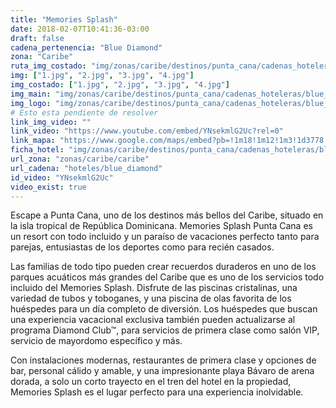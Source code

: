```yaml
---
title: "Memories Splash"
date: 2018-02-07T10:41:36-03:00
draft: false
cadena_pertenencia: "Blue Diamond"
zona: "Caribe"
ruta_img_costado: "img/zonas/caribe/destinos/punta_cana/cadenas_hoteleras/blue_diamond/memories/memories_splash/imagenes_hotel/"
img: ["1.jpg", "2.jpg", "3.jpg", "4.jpg"]
img_costado: ["1.jpg", "2.jpg", "3.jpg", "4.jpg"]
img_main: "img/zonas/caribe/destinos/punta_cana/cadenas_hoteleras/blue_diamond/memories/memories_splash/ficha_hotel.jpg"
img_logo: "img/zonas/caribe/destinos/punta_cana/cadenas_hoteleras/blue_diamond/memories/memories_splash/logo/logo_hotel.jpg"
# Esto esta pendiente de resolver
link_img_video: ""
link_video: "https://www.youtube.com/embed/YNsekmlG2Uc?rel=0"
link_mapa: "https://www.google.com/maps/embed?pb=!1m18!1m12!1m3!1d3778.562829781659!2d-68.47292248510409!3d18.72838058728835!2m3!1f0!2f0!3f0!3m2!1i1024!2i768!4f13.1!3m3!1m2!1s0x8ea8ebc9634d4261%3A0xebebf1079da481d1!2sMemories+Splash+Punta+Cana!5e0!3m2!1ses!2scl!4v1518028528185"
ficha_hotel: "img/zonas/caribe/destinos/punta_cana/cadenas_hoteleras/blue_diamond/memories/memories_splash/ficha_hotel.pdf"
url_zona: "zonas/caribe/caribe"
url_cadena: "hoteles/blue_diamond"
id_video: "YNsekmlG2Uc"
video_exist: true
---
```

Escape a Punta Cana, uno de los destinos más bellos del Caribe, situado en la isla tropical de República Dominicana. Memories Splash Punta Cana es un resort con todo incluido y un paraíso de vacaciones perfecto tanto para parejas, entusiastas de los deportes como para recién casados.

Las familias de todo tipo pueden crear recuerdos duraderos en uno de los parques acuáticos más grandes del Caribe que es uno de los servicios todo incluido del Memories Splash. Disfrute de las piscinas cristalinas, una variedad de tubos y toboganes, y una piscina de olas favorita de los huéspedes para un día completo de diversión. Los huéspedes que buscan una experiencia vacacional exclusiva también pueden actualizarse al programa Diamond Club™, para servicios de primera clase como salón VIP, servicio de mayordomo específico y más.

Con instalaciones modernas, restaurantes de primera clase y opciones de bar, personal cálido y amable, y una impresionante playa Bávaro de arena dorada, a solo un corto trayecto en el tren del hotel en la propiedad, Memories Splash es el lugar perfecto para una experiencia inolvidable.
